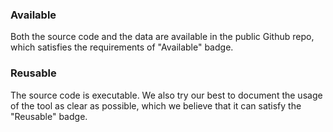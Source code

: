 ### Available
Both the source code and the data are available in the public Github repo, which satisfies the requirements of "Available" badge.

### Reusable
The source code is executable. We also try our best to document the usage of the tool as clear as possible, which we believe that it can satisfy the "Reusable" badge.
